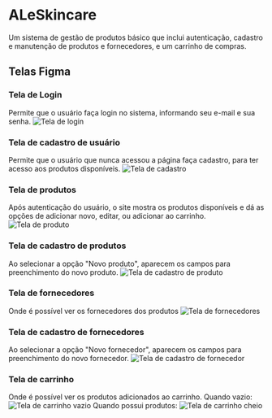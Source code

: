 # ALeSkincare
Um sistema de gestão de produtos básico que inclui autenticação, cadastro e manutenção de produtos e fornecedores, e um carrinho de compras.

## Telas Figma

### Tela de Login
Permite que o usuário faça login no sistema, informando seu e-mail e sua senha.
![Tela de login](telasFigma/entrar)

### Tela de cadastro de usuário
Permite que o usuário que nunca acessou a página faça cadastro, para ter acesso aos produtos disponíveis.
![Tela de cadastro](telasFigma/cadastrar-usuario)

### Tela de produtos
Após autenticação do usuário, o site mostra os produtos disponíveis e dá as opções de adicionar novo, editar, ou adicionar ao carrinho.
![Tela de produto](telasFigma/produtos)

### Tela de cadastro de produtos
Ao selecionar a opção "Novo produto", aparecem os campos para preenchimento do novo produto.
![Tela de cadastro de produto](telasFigma/cadastrar-produtos)

### Tela de fornecedores
Onde é possível ver os fornecedores dos produtos
![Tela de fornecedores](telasFigma/fornecedores)

### Tela de cadastro de fornecedores
Ao selecionar a opção "Novo fornecedor", aparecem os campos para preenchimento do novo fornecedor.
![Tela de cadastro de fornecedor](telasFigma/cadastrar-fornecedores)

### Tela de carrinho
Onde é possível ver os produtos adicionados ao carrinho.
Quando vazio:
![Tela de carrinho vazio](telasFigma/carrinho-vazio)
Quando possui produtos:
![Tela de carrinho cheio](telasFigma/carrinho-cheio)
